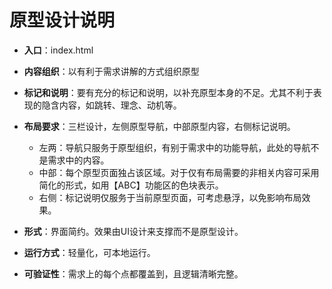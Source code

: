 # 原型设计说明

- **入口**：index.html

- **内容组织**：以有利于需求讲解的方式组织原型

- **标记和说明**：要有充分的标记和说明，以补充原型本身的不足。尤其不利于表现的隐含内容，如跳转、理念、动机等。

- **布局要求**：三栏设计，左侧原型导航，中部原型内容，右侧标记说明。

  - 左两：导航只服务于原型组织，有别于需求中的功能导航，此处的导航不是需求中的内容。
  - 中部：每个原型页面独占该区域。对于仅有布局需要的非相关内容可采用简化的形式，如用【ABC】功能区的色块表示。
  - 右侧：标记说明仅服务于当前原型页面，可考虑悬浮，以免影响布局效果。

- **形式**：界面简约。效果由UI设计来支撑而不是原型设计。

- **运行方式**：轻量化，可本地运行。

- **可验证性**：需求上的每个点都覆盖到，且逻辑清晰完整。


